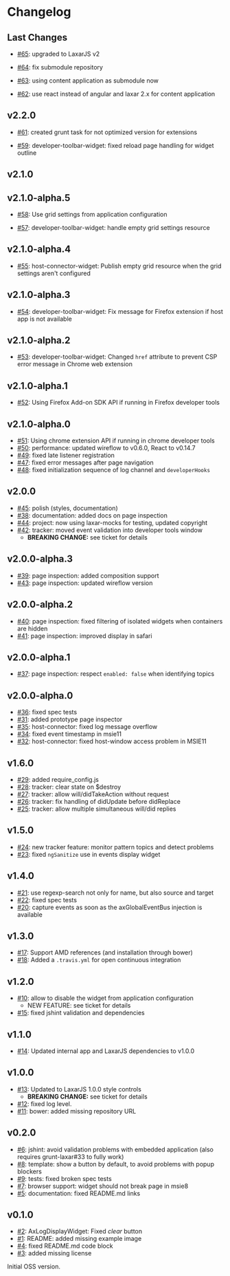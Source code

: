 # Changelog


## Last Changes

- [#65](https://github.com/LaxarJS/laxar-developer-tools-widget/issues/65): upgraded to LaxarJS v2

- [#64](https://github.com/LaxarJS/laxar-developer-tools-widget/issues/64): fix submodule repository

- [#63](https://github.com/LaxarJS/laxar-developer-tools-widget/issues/63): using content application as submodule now

- [#62](https://github.com/LaxarJS/laxar-developer-tools-widget/issues/62): use react instead of angular and laxar 2.x for content application


## v2.2.0

- [#61](https://github.com/LaxarJS/laxar-developer-tools-widget/issues/61): created grunt task for not optimized version for extensions

- [#59](https://github.com/LaxarJS/laxar-developer-tools-widget/issues/59): developer-toolbar-widget: fixed reload page handling for widget outline


## v2.1.0


## v2.1.0-alpha.5

- [#58](https://github.com/LaxarJS/laxar-developer-tools-widget/issues/58): Use grid settings from application configuration

- [#57](https://github.com/LaxarJS/laxar-developer-tools-widget/issues/57): developer-toolbar-widget: handle empty grid settings resource


## v2.1.0-alpha.4

- [#55](https://github.com/LaxarJS/laxar-developer-tools-widget/issues/55): host-connector-widget: Publish empty grid resource when the grid settings aren't configured


## v2.1.0-alpha.3

- [#54](https://github.com/LaxarJS/laxar-developer-tools-widget/issues/54): developer-toolbar-widget: Fix message for Firefox extension if host app is not available


## v2.1.0-alpha.2

- [#53](https://github.com/LaxarJS/laxar-developer-tools-widget/issues/53): developer-toolbar-widget: Changed `href` attribute to prevent CSP error message in Chrome web extension


## v2.1.0-alpha.1

- [#52](https://github.com/LaxarJS/laxar-developer-tools-widget/issues/52): Using Firefox Add-on SDK API if running in Firefox developer tools


## v2.1.0-alpha.0

- [#51](https://github.com/LaxarJS/laxar-developer-tools-widget/issues/51): Using chrome extension API if running in chrome developer tools
- [#50](https://github.com/LaxarJS/laxar-developer-tools-widget/issues/50): performance: updated wireflow to v0.6.0, React to v0.14.7
- [#49](https://github.com/LaxarJS/laxar-developer-tools-widget/issues/49): fixed late listener registration
- [#47](https://github.com/LaxarJS/laxar-developer-tools-widget/issues/47): fixed error messages after page navigation
- [#48](https://github.com/LaxarJS/laxar-developer-tools-widget/issues/48): fixed initialization sequence of log channel and `developerHooks`


## v2.0.0

- [#45](https://github.com/LaxarJS/laxar-developer-tools-widget/issues/45): polish (styles, documentation)
- [#38](https://github.com/LaxarJS/laxar-developer-tools-widget/issues/38): documentation: added docs on page inspection
- [#44](https://github.com/LaxarJS/laxar-developer-tools-widget/issues/44): project: now using laxar-mocks for testing, updated copyright
- [#42](https://github.com/LaxarJS/laxar-developer-tools-widget/issues/42): tracker: moved event validation into developer tools window
    + **BREAKING CHANGE:** see ticket for details


## v2.0.0-alpha.3

- [#39](https://github.com/LaxarJS/laxar-developer-tools-widget/issues/39): page inspection: added composition support
- [#43](https://github.com/LaxarJS/laxar-developer-tools-widget/issues/43): page inspection: updated wireflow version


## v2.0.0-alpha.2

- [#40](https://github.com/LaxarJS/laxar-developer-tools-widget/issues/40): page inspection: fixed filtering of isolated widgets when containers are hidden
- [#41](https://github.com/LaxarJS/laxar-developer-tools-widget/issues/41): page inspection: improved display in safari


## v2.0.0-alpha.1

- [#37](https://github.com/LaxarJS/laxar-developer-tools-widget/issues/37): page inspection: respect `enabled: false` when identifying topics


## v2.0.0-alpha.0

- [#36](https://github.com/LaxarJS/laxar-developer-tools-widget/issues/36): fixed spec tests
- [#31](https://github.com/LaxarJS/laxar-developer-tools-widget/issues/31): added prototype page inspector
- [#35](https://github.com/LaxarJS/laxar-developer-tools-widget/issues/35): host-connector: fixed log message overflow
- [#34](https://github.com/LaxarJS/laxar-developer-tools-widget/issues/34): fixed event timestamp in msie11
- [#32](https://github.com/LaxarJS/laxar-developer-tools-widget/issues/32): host-connector: fixed host-window access problem in MSIE11


## v1.6.0

- [#29](https://github.com/LaxarJS/laxar-developer-tools-widget/issues/29): added require_config.js
- [#28](https://github.com/LaxarJS/laxar-developer-tools-widget/issues/28): tracker: clear state on $destroy
- [#27](https://github.com/LaxarJS/laxar-developer-tools-widget/issues/27): tracker: allow will/didTakeAction without request
- [#26](https://github.com/LaxarJS/laxar-developer-tools-widget/issues/26): tracker: fix handling of didUpdate before didReplace
- [#25](https://github.com/LaxarJS/laxar-developer-tools-widget/issues/25): tracker: allow multiple simultaneous will/did replies


## v1.5.0

- [#24](https://github.com/LaxarJS/laxar-developer-tools-widget/issues/24): new tracker feature: monitor pattern topics and detect problems
- [#23](https://github.com/LaxarJS/laxar-developer-tools-widget/issues/23): fixed `ngSanitize` use in events display widget


## v1.4.0

- [#21](https://github.com/LaxarJS/laxar-developer-tools-widget/issues/21): use regexp-search not only for name, but also source and target
- [#22](https://github.com/LaxarJS/laxar-developer-tools-widget/issues/22): fixed spec tests
- [#20](https://github.com/LaxarJS/laxar-developer-tools-widget/issues/20): capture events as soon as the axGlobalEventBus injection is available


## v1.3.0

- [#17](https://github.com/LaxarJS/laxar-developer-tools-widget/issues/17): Support AMD references (and installation through bower)
- [#18](https://github.com/LaxarJS/laxar-developer-tools-widget/issues/18): Added a `.travis.yml` for open continuous integration


## v1.2.0

- [#10](https://github.com/LaxarJS/laxar-developer-tools-widget/issues/10): allow to disable the widget from application configuration
    + NEW FEATURE: see ticket for details
- [#15](https://github.com/LaxarJS/laxar-developer-tools-widget/issues/15): fixed jshint validation and dependencies


## v1.1.0

- [#14](https://github.com/LaxarJS/laxar-developer-tools-widget/issues/14): Updated internal app and LaxarJS dependencies to v1.0.0


## v1.0.0

- [#13](https://github.com/LaxarJS/laxar-developer-tools-widget/issues/13): Updated to LaxarJS 1.0.0 style controls
    + **BREAKING CHANGE:** see ticket for details
- [#12](https://github.com/LaxarJS/laxar-developer-tools-widget/issues/12): fixed log level.
- [#11](https://github.com/LaxarJS/laxar-developer-tools-widget/issues/11): bower: added missing repository URL


## v0.2.0

- [#6](https://github.com/LaxarJS/laxar-developer-tools-widget/issues/6): jshint: avoid validation problems with embedded application (also requires grunt-laxar#33 to fully work)
- [#8](https://github.com/LaxarJS/laxar-developer-tools-widget/issues/8): template: show a button by default, to avoid problems with popup blockers
- [#9](https://github.com/LaxarJS/laxar-developer-tools-widget/issues/9): tests: fixed broken spec tests
- [#7](https://github.com/LaxarJS/laxar-developer-tools-widget/issues/7): browser support: widget should not break page in msie8
- [#5](https://github.com/LaxarJS/laxar-developer-tools-widget/issues/5): documentation: fixed README.md links


## v0.1.0

- [#2](https://github.com/LaxarJS/laxar-developer-tools-widget/issues/2): AxLogDisplayWidget: Fixed _clear_ button
- [#1](https://github.com/LaxarJS/laxar-developer-tools-widget/issues/1): README: added missing example image
- [#4](https://github.com/LaxarJS/laxar-developer-tools-widget/issues/4): fixed README.md code block
- [#3](https://github.com/LaxarJS/laxar-developer-tools-widget/issues/3): added missing license

Initial OSS version.
